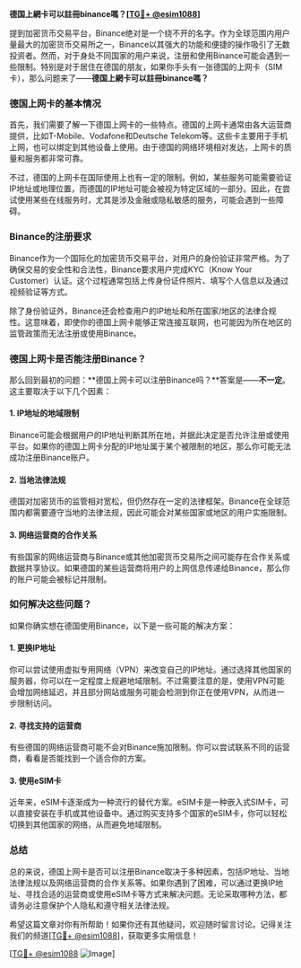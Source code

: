 **德国上網卡可以註冊binance嗎？[[TG💪+ @esim1088](https://t.me/s/esim1088)]**

提到加密货币交易平台，Binance绝对是一个绕不开的名字。作为全球范围内用户量最大的加密货币交易所之一，Binance以其强大的功能和便捷的操作吸引了无数投资者。然而，对于身处不同国家的用户来说，注册和使用Binance可能会遇到一些限制。特别是对于居住在德国的朋友，如果你手头有一张德国的上网卡（SIM卡），那么问题来了——**德国上網卡可以註冊binance嗎？**

### 德国上网卡的基本情况

首先，我们需要了解一下德国上网卡的一些特点。德国的上网卡通常由各大运营商提供，比如T-Mobile、Vodafone和Deutsche Telekom等。这些卡主要用于手机上网，也可以绑定到其他设备上使用。由于德国的网络环境相对发达，上网卡的质量和服务都非常可靠。

不过，德国的上网卡在国际使用上也有一定的限制。例如，某些服务可能需要验证IP地址或地理位置，而德国的IP地址可能会被视为特定区域的一部分。因此，在尝试使用某些在线服务时，尤其是涉及金融或隐私敏感的服务，可能会遇到一些障碍。

### Binance的注册要求

Binance作为一个国际化的加密货币交易平台，对用户的身份验证非常严格。为了确保交易的安全性和合法性，Binance要求用户完成KYC（Know Your Customer）认证。这个过程通常包括上传身份证件照片、填写个人信息以及通过视频验证等方式。

除了身份验证外，Binance还会检查用户的IP地址和所在国家/地区的法律合规性。这意味着，即使你的德国上网卡能够正常连接互联网，也可能因为所在地区的监管政策而无法注册或使用Binance。

### 德国上网卡是否能注册Binance？

那么回到最初的问题：**德国上网卡可以注册Binance吗？**答案是——**不一定**。这主要取决于以下几个因素：

#### 1. IP地址的地域限制
Binance可能会根据用户的IP地址判断其所在地，并据此决定是否允许注册或使用平台。如果你的德国上网卡分配的IP地址属于某个被限制的地区，那么你可能无法成功注册Binance账户。

#### 2. 当地法律法规
德国对加密货币的监管相对宽松，但仍然存在一定的法律框架。Binance在全球范围内都需要遵守当地的法律法规，因此可能会对某些国家或地区的用户实施限制。

#### 3. 网络运营商的合作关系
有些国家的网络运营商与Binance或其他加密货币交易所之间可能存在合作关系或数据共享协议。如果德国的某些运营商将用户的上网信息传递给Binance，那么你的账户可能会被标记并限制。

### 如何解决这些问题？

如果你确实想在德国使用Binance，以下是一些可能的解决方案：

#### 1. 更换IP地址
你可以尝试使用虚拟专用网络（VPN）来改变自己的IP地址。通过选择其他国家的服务器，你可以在一定程度上规避地域限制。不过需要注意的是，使用VPN可能会增加网络延迟，并且部分网站或服务可能会检测到你正在使用VPN，从而进一步限制访问。

#### 2. 寻找支持的运营商
有些德国的网络运营商可能不会对Binance施加限制。你可以尝试联系不同的运营商，看看是否能找到一个适合你的方案。

#### 3. 使用eSIM卡
近年来，eSIM卡逐渐成为一种流行的替代方案。eSIM卡是一种嵌入式SIM卡，可以直接安装在手机或其他设备中。通过购买支持多个国家的eSIM卡，你可以轻松切换到其他国家的网络，从而避免地域限制。

### 总结

总的来说，德国上网卡是否可以注册Binance取决于多种因素，包括IP地址、当地法律法规以及网络运营商的合作关系等。如果你遇到了困难，可以通过更换IP地址、寻找合适的运营商或使用eSIM卡等方式来解决问题。无论采取哪种方法，都请务必注意保护个人隐私和遵守相关法律法规。

希望这篇文章对你有所帮助！如果你还有其他疑问，欢迎随时留言讨论。记得关注我们的频道[[TG💪+ @esim1088](https://t.me/s/esim1088)]，获取更多实用信息！

[[TG💪+ @esim1088](https://t.me/s/esim1088) ![Image](https://i.postimg.cc/4NQfJmqS/Snipaste-2025-05-13-00-14-12.png)]